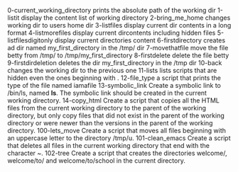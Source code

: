 0-current_working_directory prints the absolute path of the working dir
1-listit display the content list of working directory
2-bring_me_home changes working dir to users home dir
3-listfiles display current dir contents in a long format
4-listmorefiles display current dircontents including hidden files
5-listfilesdigitonly display current directories content
6-firstdirectory creates ad dir named my_first_directory in the /tmp/ dir
7-movethatfile move the file betty from /tmp/ to /tmp/my_first_directory
8-firstdelete delete the file betty
9-firstdirdeletion deletes the dir my_first_directory in the /tmp dir
10-back changes the working dir to the previous one
11-lists lists scripts that are hidden even the ones beginning with .
12-file_type a script that prints the type of the file named iamafile
13-symbolic_link Create a symbolic link to /bin/ls, named __ls__. The symbolic link should be created in the current working directory.
14-copy_html Create a script that copies all the HTML files from the current working directory to the parent of the working directory, but only copy files that did not exist in the parent of the working directory or were newer than the versions in the parent of the working directory.
100-lets_move Create a script that moves all files beginning with an uppercase letter to the directory /tmp/u.
101-clean_emacs Create a script that deletes all files in the current working directory that end with the character ~.
102-tree Create a script that creates the directories welcome/, welcome/to/ and welcome/to/school in the current directory.
